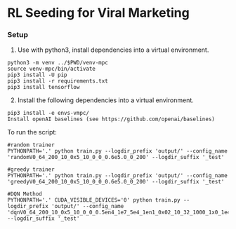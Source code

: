 RL Seeding for Viral Marketing
==========
### Setup
1. Use with python3, install dependencies into a virtual environment.
```
python3 -m venv ../$PWD/venv-mpc
source venv-mpc/bin/activate
pip3 install -U pip
pip3 install -r requirements.txt
pip3 install tensorflow 
```
2. Install the following dependencies into a virtual environment.
```
pip3 install -e envs-vmpc/
Install openAI baselines (see https://github.com/openai/baselines)
```

To run the script:
```
#random trainer
PYTHONPATH='.' python train.py --logdir_prefix 'output/' --config_name 'randomV0_64_200_10_0x5_10_0_0_0.6e5.0_0_200' --logdir_suffix '_test'

#greedy trainer
PYTHONPATH='.' python train.py --logdir_prefix 'output/' --config_name 'greedyV0_64_200_10_0x5_10_0_0_0.6e5.0_0_200' --logdir_suffix '_test'

#DQN Method
PYTHONPATH='.' CUDA_VISIBLE_DEVICES='0' python train.py --logdir_prefix 'output/' --config_name 'dqnV0_64_200_10_0x5_10_0_0_0.5en4_1e7_5e4_1en1_0x02_10_32_1000_1x0_1e4_0.0_0_200' --logdir_suffix '_test'
```
